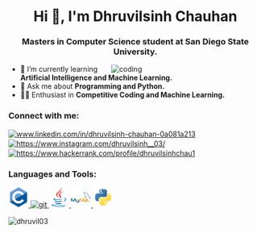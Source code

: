 
<h1 align="center">Hi 👋, I'm Dhruvilsinh Chauhan</h1>
<!-- <h3 align="center">A CSE Final Year student who loves exploring new tech field.</h3> -->
<h3 align="center">Masters in Computer Science student at San Diego State University.</h3>
<img align="right" alt="coding" width=300 src="https://media.giphy.com/media/qgQUggAC3Pfv687qPC/giphy.gif"/>

- 🌱 I’m currently learning **Artificial Intelligence and Machine Learning.**
- 💬 Ask me about **Programming and Python.**
- 👨‍💻 Enthusiast in **Competitive Coding and Machine Learning.**

<h3 align="left">Connect with me:</h3>
<p align="left">
<a href="https://linkedin.com/in/www.linkedin.com/in/dhruvilsinh-chauhan-0a081a213" target="blank"><img align="center" src="https://raw.githubusercontent.com/rahuldkjain/github-profile-readme-generator/master/src/images/icons/Social/linked-in-alt.svg" alt="www.linkedin.com/in/dhruvilsinh-chauhan-0a081a213" height="30" width="40" /></a>
<a href="https://instagram.com/https://www.instagram.com/dhruvilsinh__03/" target="blank"><img align="center" src="https://raw.githubusercontent.com/rahuldkjain/github-profile-readme-generator/master/src/images/icons/Social/instagram.svg" alt="https://www.instagram.com/dhruvilsinh__03/" height="30" width="40" /></a>
<a href="https://www.hackerrank.com/profile/dhruvilsinhchau1" target="blank"><img align="center" src="https://raw.githubusercontent.com/rahuldkjain/github-profile-readme-generator/master/src/images/icons/Social/hackerrank.svg" alt="https://www.hackerrank.com/profile/dhruvilsinhchau1" height="30" width="40" /></a>
</p>

<h3 align="left">Languages and Tools:</h3>
<p align="left"> <a href="https://www.cprogramming.com/" target="_blank" rel="noreferrer"> <img src="https://raw.githubusercontent.com/devicons/devicon/master/icons/c/c-original.svg" alt="c" width="40" height="40"/> </a> <a href="https://git-scm.com/" target="_blank" rel="noreferrer"> <img src="https://www.vectorlogo.zone/logos/git-scm/git-scm-icon.svg" alt="git" width="40" height="40"/> </a> <a href="https://www.java.com" target="_blank" rel="noreferrer"> <img src="https://raw.githubusercontent.com/devicons/devicon/master/icons/java/java-original.svg" alt="java" width="40" height="40"/> </a> <a href="https://www.mysql.com/" target="_blank" rel="noreferrer"> <img src="https://raw.githubusercontent.com/devicons/devicon/master/icons/mysql/mysql-original-wordmark.svg" alt="mysql" width="40" height="40"/> </a> <a href="https://www.python.org" target="_blank" rel="noreferrer"> <img src="https://raw.githubusercontent.com/devicons/devicon/master/icons/python/python-original.svg" alt="python" width="40" height="40"/> </a> </p>

<p><img align="center" src="https://github-readme-stats.vercel.app/api/top-langs?username=dhruvil03&show_icons=true&locale=en&layout=compact" alt="dhruvil03" /></p>

<!--
**Dhruvil03/Dhruvil03** is a ✨ _special_ ✨ repository because its `README.md` (this file) appears on your GitHub profile.

Here are some ideas to get you started:

- 🔭 I’m currently working on ...
- 🌱 I’m currently learning ...
- 👯 I’m looking to collaborate on ...
- 🤔 I’m looking for help with ...
- 💬 Ask me about ...
- 📫 How to reach me: ...
- 😄 Pronouns: ...
- ⚡ Fun fact: ...
-->
